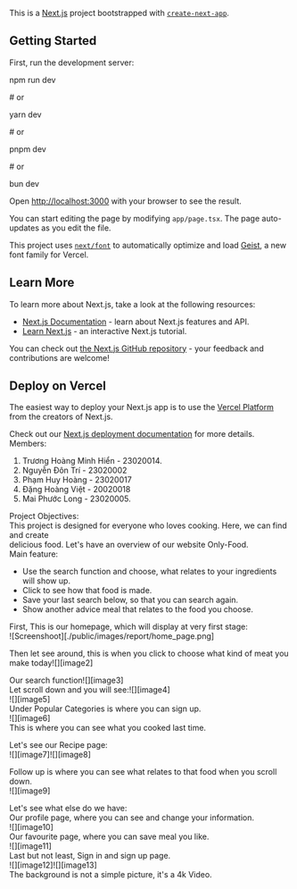 This is a [Next.js](https://nextjs.org) project bootstrapped with [`create-next-app`](https://nextjs.org/docs/app/api-reference/cli/create-next-app).

## Getting Started

First, run the development server:

npm run dev

\# or

yarn dev

\# or

pnpm dev

\# or

bun dev

Open [http://localhost:3000](http://localhost:3000) with your browser to see the result.

You can start editing the page by modifying `app/page.tsx`. The page auto-updates as you edit the file.

This project uses [`next/font`](https://nextjs.org/docs/app/building-your-application/optimizing/fonts) to automatically optimize and load [Geist](https://vercel.com/font), a new font family for Vercel.

## Learn More

To learn more about Next.js, take a look at the following resources:

- [Next.js Documentation](https://nextjs.org/docs) \- learn about Next.js features and API.  
- [Learn Next.js](https://nextjs.org/learn) \- an interactive Next.js tutorial.

You can check out [the Next.js GitHub repository](https://github.com/vercel/next.js) \- your feedback and contributions are welcome\!

## Deploy on Vercel

The easiest way to deploy your Next.js app is to use the [Vercel Platform](https://vercel.com/new?utm_medium=default-template&filter=next.js&utm_source=create-next-app&utm_campaign=create-next-app-readme) from the creators of Next.js.

Check out our [Next.js deployment documentation](https://nextjs.org/docs/app/building-your-application/deploying) for more details.  
Members: 

1. Trương Hoàng Minh Hiển \- 23020014\.  
2. Nguyễn Đôn Trí \- 23020002  
3. Phạm Huy Hoàng \- 23020017  
4. Đặng Hoàng Việt \- 20020018  
5. Mai Phước Long \- 23020005\.

Project Objectives:  
	This project is designed for everyone who loves cooking. Here, we can find and create   
	delicious food. Let's have an overview of our website Only-Food.  
Main feature:

* Use the search function and choose, what relates to your ingredients will show up.  
* Click to see how that food is made.  
* Save your last search below, so that you can search again.  
* Show another advice meal that relates to the food you choose.


First, This is our homepage, which will display at very first stage:  
![Screenshoot][./public/images/report/home_page.png]

Then let see around, this is when you click to choose what kind of meat you make today![][image2]

Our search function![][image3]  
Let scroll down and you will see:![][image4]  
![][image5]  
Under Popular Categories is where you can sign up.  
![][image6]  
This is where you can see what you cooked last time.

Let's see our Recipe page:  
![][image7]![][image8]

Follow up is where you can see what relates to that food when you scroll down.  
![][image9]

Let's see what else do we have:  
Our profile page, where you can see and change your information.  
![][image10]  
Our favourite page, where you can save meal you like.  
![][image11]  
Last but not least, Sign in and sign up page.  
![][image12]![][image13]  
The background is not a simple picture, it's a 4k Video.













